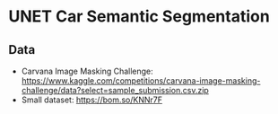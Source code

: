 # UNET Car Semantic Segmentation

## Data 
* Carvana Image Masking Challenge: https://www.kaggle.com/competitions/carvana-image-masking-challenge/data?select=sample_submission.csv.zip
* Small dataset: https://bom.so/KNNr7F
